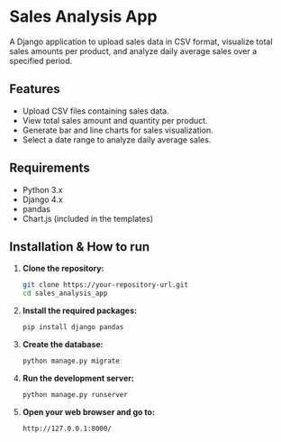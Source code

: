 # Sales Analysis App

A Django application to upload sales data in CSV format, visualize total sales amounts per product, and analyze daily average sales over a specified period.

## Features

- Upload CSV files containing sales data.
- View total sales amount and quantity per product.
- Generate bar and line charts for sales visualization.
- Select a date range to analyze daily average sales.

## Requirements

- Python 3.x
- Django 4.x
- pandas
- Chart.js (included in the templates)

## Installation & How to run

1. **Clone the repository:**

   ```bash
   git clone https://your-repository-url.git
   cd sales_analysis_app

2. **Install the required packages:**

   ```bash
   pip install django pandas

3. **Create the database:**

   ```bash
   python manage.py migrate

4. **Run the development server:**

   ```bash
   python manage.py runserver

5. **Open your web browser and go to:**

   ```bash
   http://127.0.0.1:8000/


